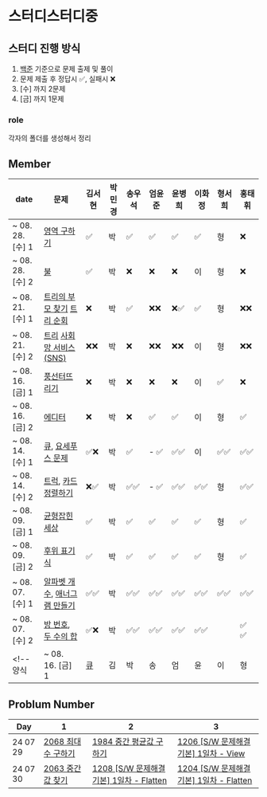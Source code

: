 # 스터디스터디중

## 스터디 진행 방식
1. [백준](https://www.acmicpc.net) 기준으로 문제 출제 및 풀이
2. 문제 제출 후 정답시 ✅, 실패시 ❌
3. [수] 까지 2문제
4. [금] 까지 1문제

### role 
각자의 폴더를 생성해서 정리


## Member
|      date       | 문제 | 김서현 | 박민경 | 송우석 | 엄윤준 | 윤병희 | 이화정 | 형서희 | 홍태휘 |
|-----------------|------|------|------|------|------|------|------|------|------|
| ~ 08. 28. [수] 1 | [영역 구하기](https://www.acmicpc.net/problem/2583) | ✅ | 박 | ✅ | ✅ | ✅ | ✅ | 형 | ❌ |
| ~ 08. 28. [수] 2 | [불](https://www.acmicpc.net/problem/4179) | ✅ | 박 | ❌ | ❌ | ❌ | 이 | 형 | ❌ |
| ~ 08. 21. [수] 1 | [트리의 부모 찾기](https://www.acmicpc.net/problem/11725) [트리 순회](https://www.acmicpc.net/problem/1991) | ❌ | 박 | ✅ | ❌❌ | ❌✅ | ✅ | 형 | ❌❌ |
| ~ 08. 21. [수] 2 | [트리](https://www.acmicpc.net/problem/4803) [사회망 서비스(SNS)](https://www.acmicpc.net/problem/2533) | ❌❌ | 박 | ❌ | ❌❌ | ❌❌ | 이 | 형 | ❌❌ |
| ~ 08. 16. [금] 1 | [풍선터뜨리기](https://www.acmicpc.net/problem/2346) | ❌ | 박 | ❌ | ❌ | ❌ | 이 | ✅ | ❌ |
| ~ 08. 16. [금] 2 | [에디터](https://www.acmicpc.net/problem/1406) | ❌ | 박 | ❌ | ✅ | ✅ | 이 | 형 | ✅ |
| ~ 08. 14. [수] 1 | [큐](https://www.acmicpc.net/problem/10845), [요세푸스 문제](https://www.acmicpc.net/problem/1158) | ✅❌ | 박 | ✅ | - ✅ | ✅✅ | 이 | ✅✅ | ✅✅   |
| ~ 08. 14. [수] 2 | [트럭](https://www.acmicpc.net/problem/13335), [카드 정렬하기](https://www.acmicpc.net/problem/1715) |❌✅ | 박 | ✅✅ | - ✅ | ✅✅ | ✅✅ | 형 | ✅✅  |
| ~ 08. 09. [금] 1 | [균형잡힌 세상](https://www.acmicpc.net/problem/4949) | ✅ | 박 | ✅ | ✅ | ✅ | ✅ | 형 | ✅ |
| ~ 08. 09. [금] 2 | [후위 표기식](https://www.acmicpc.net/problem/1918) | ✅ | 박 | ✅ | ✅ | ✅ | ✅ | 형 | ✅ |
| ~ 08. 07. [수] 1 | [알파벳 개수](https://www.acmicpc.net/problem/10808), [애너그램 만들기](https://www.acmicpc.net/problem/1919) |✅✅| 박 |✅✅|✅✅| ✅✅ |✅✅|✅✅|✅✅|
| ~ 08. 07. [수] 2 | [방 번호](https://www.acmicpc.net/problem/1475), [두 수의 합](https://www.acmicpc.net/problem/3273)| ✅❌| 박 |✅✅|✅✅| ✅✅ |✅✅ | |✅ ✅|
<!-- 양식 | ~ 08. 16. [금] 1 | [큐](https://www.acmicpc.net/problem/10845) | 김 | 박 | 송 | 엄 | 윤 | 이 | 형 | ✅ | --> 

## Problum Number
| Day | 1 |  2 | 3 |
|-----|----|--------|--------|
|24 07 29| [2068 최대수 구하기](https://swexpertacademy.com/main/talk/solvingClub/problemView.do?solveclubId=AZCfIIkqyyUDFAVs&contestProbId=AV5QQhbqA4QDFAUq&probBoxId=AZD9O98K4H0DFAVs&type=PROBLEM&problemBoxTitle=day0729_Array&problemBoxCnt=3) | [1984 중간 평균값 구하기](https://swexpertacademy.com/main/talk/solvingClub/problemView.do?solveclubId=AZCfIIkqyyUDFAVs&contestProbId=AV5Pw_-KAdcDFAUq&probBoxId=AZD9O98K4H0DFAVs&type=PROBLEM&problemBoxTitle=day0729_Array&problemBoxCnt=3) | [1206 [S/W 문제해결 기본] 1일차 - View](https://swexpertacademy.com/main/talk/solvingClub/problemView.do?solveclubId=AZCfIIkqyyUDFAVs&contestProbId=AV134DPqAA8CFAYh&probBoxId=AZD9O98K4H0DFAVs&type=PROBLEM&problemBoxTitle=day0729_Array&problemBoxCnt=3) |
|24 07 30| [2063 중간값 찾기](https://swexpertacademy.com/main/talk/solvingClub/problemView.do?solveclubId=AZCfIIkqyyUDFAVs&contestProbId=AV5QPsXKA2UDFAUq&probBoxId=AZEBcvi6xX0DFAVs&type=PROBLEM&problemBoxTitle=day0730_Array&problemBoxCnt=3) | [1208 [S/W 문제해결 기본] 1일차 - Flatten](https://swexpertacademy.com/main/talk/solvingClub/problemView.do?solveclubId=AZCfIIkqyyUDFAVs&contestProbId=AV139KOaABgCFAYh&probBoxId=AZEBcvi6xX0DFAVs&type=PROBLEM&problemBoxTitle=day0730_Array&problemBoxCnt=3) | [1204 [S/W 문제해결 기본] 1일차 - Flatten](https://swexpertacademy.com/main/talk/solvingClub/problemView.do?solveclubId=AZCfIIkqyyUDFAVs&contestProbId=AV13zo1KAAACFAYh&probBoxId=AZEBcvi6xX0DFAVs&type=PROBLEM&problemBoxTitle=day0730_Array&problemBoxCnt=3)
